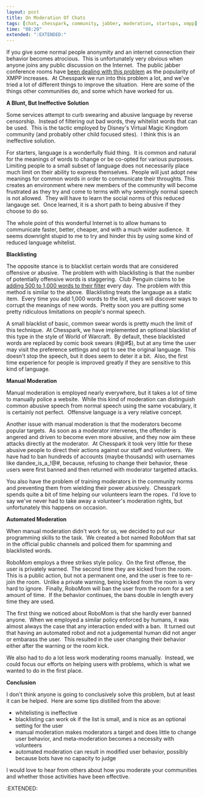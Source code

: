 ```yaml
---
layout: post
title: On Moderation Of Chats
tags: [chat, chesspark, community, jabber, moderation, startups, xmpp]
time: "08:20"
extended: ":EXTENDED:"
---
```


If you give some normal people anonymity and an internet connection their behavior becomes atrocious.  This is unfortunately very obvious when anyone joins any public discussion on the Internet.  The public jabber conference rooms have <a href="http://matthewstechnologyblog.blogspot.com/2007/07/sign-of-jabbers-increasing-popularity.html">been dealing with this problem</a> as the popularity of XMPP increases.  At Chesspark we run into this problem a lot, and we've tried a lot of different things to improve the situation.  Here are some of the things other communities do, and some which have worked for us.

<strong>A Blunt, But Ineffective Solution</strong>

Some services attempt to curb swearing and abusive language by reverse censorship.  Instead of filtering out bad words, they whitelist words that can be used.  This is the tactic employed by Disney's Virtual Magic Kingdom community (and probably other child focused sites).  I think this is an ineffective solution.

For starters, language is a wonderfully fluid thing.  It is common and natural for the meanings of words to change or be co-opted for various purposes.  Limiting people to a small subset of language does not necessarily place much limit on their ability to express themselves.  People will just adopt new meanings for common words in order to communicate their throughts. This creates an environment where new members of the community will become frustrated as they try and come to terms with why seemingly normal speech is not allowed.  They will have to learn the social norms of this reduced langauge set.  Once learned, it is a short path to being abusive if they choose to do so.

The whole point of this wonderful Internet is to allow humans to communicate faster, better, cheaper, and with a much wider audience.  It seems downright stupid to me to try and hinder this by using some kind of reduced language whitelist.

<strong>Blacklisting</strong>

The opposite stance is to blacklist certain words that are considered offensive or abusive.  The problem with with blacklisting is that the number of potentially offensive words is staggering.  Club Penguin claims to be <a href="http://www.gamesindustry.biz/articles/mmo-week-industry-has-been-irresponsible-with-kids">adding 500 to 1,000 words to their filter</a> every day.  The problem with this method is similar to the above.  Blacklisting treats the langauge as a static item.  Every time you add 1,000 words to the list, users will discover ways to corrupt the meanings of new words.  Pretty soon you are putting some pretty ridiculous limitations on people's normal speech.

A small blacklist of basic, common swear words is pretty much the limit of this technique.  At Chesspark, we have implemented an optional blacklist of this type in the style of World of Warcraft.  By default, these blacklisted words are replaced by comic book swears (#@#$), but at any time the user may visit the preference settings and opt to see the original language.  This doesn't stop the speech, but it does seem to deter it a bit.  Also, the first time experience for people is improved greatly if they are sensitive to this kind of language.

<strong>Manual Moderation</strong>

Manual moderation is employed nearly everywhere, but it takes a lot of time to manually police a website.  While this kind of moderation can distinguish common abusive speech from normal speech using the same vocabulary, it is certainly not perfect.  Offensive language is a very relative concept.

Another issue with manual moderation is that the moderators become popular targets.  As soon as a moderator intervenes, the offender is angered and driven to become even more abusive, and they now aim these attacks directly at the moderator.  At Chesspark it took very little for these abusive people to direct their actions against our staff and volunteers.  We have had to ban hundreds of accounts (maybe thousands) with usernames like dandee_is_a_!@#, because, refusing to change their behavior, these users were first banned and then returned with moderator targetted attacks.

You also have the problem of training moderators in the community norms and preventing them from wielding their power abusively.  Chesspark spends quite a bit of time helping our volunteers learn the ropes.  I'd love to say we've never had to take away a volunteer's moderation rights, but unfortunately this happens on occasion.

<strong>Automated Moderation</strong>

When manual moderation didn't work for us, we decided to put our programming skills to the task.  We created a bot named RoboMom that sat in the official public channels and policed them for spamming and blacklisted words.

RoboMom employs a three strikes style policy.  On the first offense, the user is privately warned.  The second time they are kicked from the room.  This is a public action, but not a permanent one, and the user is free to re-join the room.  Unlike a private warning, being kicked from the room is very hard to ignore.  Finally, RoboMom will ban the user from the room for a set amount of time.  If the behavior continues, the bans double in length every time they are used.

The first thing we noticed about RoboMom is that she hardly ever banned anyone.  When we employed a similar policy enforced by humans, it was almost always the case that any interaction ended with a ban.  It turned out that having an automated robot and not a judgemental human did not anger or embarass the user.  This resulted in the user changing their behavior either after the warning or the room kick.

We also had to do a lot less work moderating rooms manually.  Instead, we could focus our efforts on helping users with problems, which is what we wanted to do in the first place.

<strong>Conclusion</strong>

I don't think anyone is going to conclusively solve this problem, but at least it can be helped.  Here are some tips distilled from the above:
<ul>
	<li>whitelisting is ineffective</li>
	<li>blacklisting can work ok if the list is small, and is nice as an optional setting for the user</li>
	<li>manual moderation makes moderators a target and does little to change user behavior, and meta-moderation becomes a necessity with volunteers</li>
	<li>automated moderation can result in modified user behavior, possibly because bots have no capacity to judge</li>
</ul>
I would love to hear from others about how you moderate your communities and whether those activities have been effective.

:EXTENDED:



